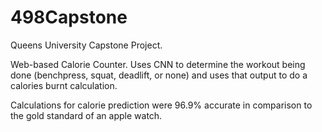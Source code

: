# 498Capstone

Queens University Capstone Project. 

Web-based Calorie Counter. Uses CNN to determine the workout being done (benchpress, squat, deadlift, or none) and uses that output to do a calories burnt calculation. 

Calculations for calorie prediction were 96.9% accurate in comparison to the gold standard of an apple watch.

